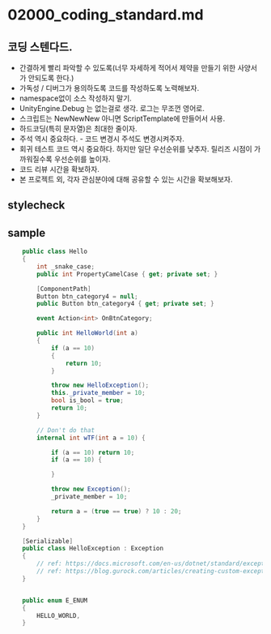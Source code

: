 # 02000_coding_standard.md

## 코딩 스텐다드.

- 간결하게 빨리 파악할 수 있도록(너무 자세하게 적어서 제약을 만들기 위한 사양서가 안되도록 한다.)
- 가독성 / 디버그가 용의하도록 코드를 작성하도록 노력해보자.
- namespace없이 소스 작성하지 말기.
- UnityEngine.Debug 는 없는걸로 생각. 로그는 무조껀 영어로.
- 스크립트는 NewNewNew 아니면 ScriptTemplate에 만들어서 사용.
- 하드코딩(특히 문자열)은 최대한 줄이자.
- 주석 역시 중요하다. - 코드 변경시 주석도 변경시켜주자.
- 회귀 테스트 코드 역시 중요하다. 하지만 일단 우선순위를 낮추자. 릴리즈 시점이 가까워질수록 우선순위를 높이자.
- 코드 리뷰 시간을 확보하자.
- 본 프로젝트 외, 각자 관심분야에 대해 공유할 수 있는 시간을 확보해보자.


## stylecheck


## sample

```cs
    public class Hello
    {
        int _snake_case;
        public int PropertyCamelCase { get; private set; }

        [ComponentPath]
        Button btn_category4 = null;
        public Button btn_category4 { get; private set; }

        event Action<int> OnBtnCategory;

        public int HelloWorld(int a)
        {
            if (a == 10)
            {
                return 10;
            }

            throw new HelloException();
            this._private_member = 10;
            bool is_bool = true;
            return 10;
        }

        // Don't do that
        internal int wTF(int a = 10) {

            if (a == 10) return 10;
            if (a == 10) {

            }

            throw new Exception();
            _private_member = 10;

            return a = (true == true) ? 10 : 20;
        }
    }

    [Serializable]
    public class HelloException : Exception
    {
        // ref: https://docs.microsoft.com/en-us/dotnet/standard/exceptions/best-practices-for-exceptions
        // ref: https://blog.gurock.com/articles/creating-custom-exceptions-in-dotnet/
    }


    public enum E_ENUM
    {
        HELLO_WORLD,
    }
```
